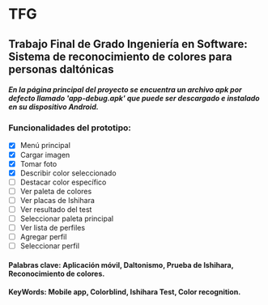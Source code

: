 # TFG
## Trabajo Final de Grado Ingeniería en Software: Sistema de reconocimiento de colores para personas daltónicas

#### *En la página principal del proyecto se encuentra un archivo apk por defecto llamado 'app-debug.apk' que puede ser descargado e instalado en su dispositivo Android.*
### Funcionalidades del prototipo:
- [x] Menú principal
- [x] Cargar imagen
- [x] Tomar foto
- [x] Describir color seleccionado
- [ ] Destacar color específico
- [ ] Ver paleta de colores
- [ ] Ver placas de Ishihara
- [ ] Ver resultado del test
- [ ] Seleccionar paleta principal
- [ ] Ver lista de perfiles
- [ ] Agregar perfil
- [ ] Seleccionar perfil

#### Palabras clave: Aplicación móvil, Daltonismo, Prueba de Ishihara, Reconocimiento de colores.
#### KeyWords: Mobile app, Colorblind, Ishihara Test, Color recognition.
